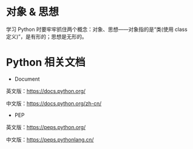 # 对象 & 思想

学习 Python 时要牢牢抓住两个概念：对象、思想——对象指的是“类(使用 class 定义)”，是有形的；思想是无形的。

# Python 相关文档

- Document

英文版：https://docs.python.org/

中文版：https://docs.python.org/zh-cn/

- PEP

英文版：https://peps.python.org/

中文版：https://peps.pythonlang.cn/

